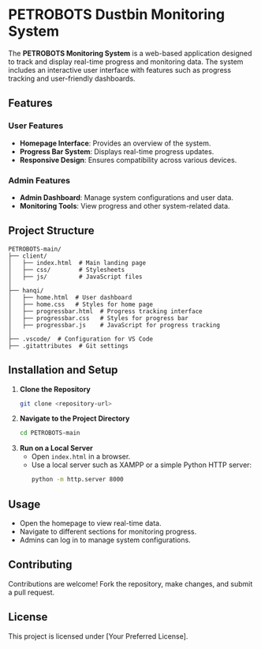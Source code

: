 # PETROBOTS Dustbin Monitoring System

The **PETROBOTS Monitoring System** is a web-based application designed to track and display real-time progress and monitoring data. The system includes an interactive user interface with features such as progress tracking and user-friendly dashboards.

## Features

### User Features

- **Homepage Interface**: Provides an overview of the system.
- **Progress Bar System**: Displays real-time progress updates.
- **Responsive Design**: Ensures compatibility across various devices.

### Admin Features

- **Admin Dashboard**: Manage system configurations and user data.
- **Monitoring Tools**: View progress and other system-related data.

## Project Structure

```
PETROBOTS-main/
├── client/
│   ├── index.html  # Main landing page
│   ├── css/        # Stylesheets
│   ├── js/         # JavaScript files
│
├── hanqi/
│   ├── home.html  # User dashboard
│   ├── home.css   # Styles for home page
│   ├── progressbar.html  # Progress tracking interface
│   ├── progressbar.css   # Styles for progress bar
│   ├── progressbar.js    # JavaScript for progress tracking
│
├── .vscode/  # Configuration for VS Code
├── .gitattributes  # Git settings
```

## Installation and Setup

1. **Clone the Repository**
   ```sh
   git clone <repository-url>
   ```
2. **Navigate to the Project Directory**
   ```sh
   cd PETROBOTS-main
   ```
3. **Run on a Local Server**
   - Open `index.html` in a browser.
   - Use a local server such as XAMPP or a simple Python HTTP server:
     ```sh
     python -m http.server 8000
     ```

## Usage

- Open the homepage to view real-time data.
- Navigate to different sections for monitoring progress.
- Admins can log in to manage system configurations.

## Contributing

Contributions are welcome! Fork the repository, make changes, and submit a pull request.

## License

This project is licensed under [Your Preferred License].


